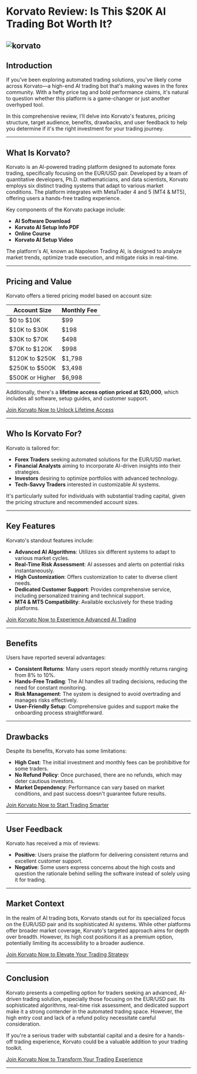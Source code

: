 # Korvato Review: Is This \$20K AI Trading Bot Worth It?
![korvato](https://github.com/user-attachments/assets/feb02733-7220-43a5-8b0a-1a298469a0a3)
---

## Introduction

If you've been exploring automated trading solutions, you've likely come across Korvato—a high-end AI trading bot that's making waves in the forex community. With a hefty price tag and bold performance claims, it's natural to question whether this platform is a game-changer or just another overhyped tool.

In this comprehensive review, I'll delve into Korvato's features, pricing structure, target audience, benefits, drawbacks, and user feedback to help you determine if it's the right investment for your trading journey.

---

## What Is Korvato?

Korvato is an AI-powered trading platform designed to automate forex trading, specifically focusing on the EUR/USD pair. Developed by a team of quantitative developers, Ph.D. mathematicians, and data scientists, Korvato employs six distinct trading systems that adapt to various market conditions. The platform integrates with MetaTrader 4 and 5 (MT4 & MT5), offering users a hands-free trading experience.

Key components of the Korvato package include:

* **AI Software Download**
* **Korvato AI Setup Info PDF**
* **Online Course**
* **Korvato AI Setup Video**

The platform's AI, known as Napoleon Trading AI, is designed to analyze market trends, optimize trade execution, and mitigate risks in real-time.

---

## Pricing and Value

Korvato offers a tiered pricing model based on account size:

| Account Size     | Monthly Fee |
| ---------------- | ----------- |
| \$0 to \$10K     | \$99        |
| \$10K to \$30K   | \$198       |
| \$30K to \$70K   | \$498       |
| \$70K to \$120K  | \$998       |
| \$120K to \$250K | \$1,798     |
| \$250K to \$500K | \$3,498     |
| \$500K or Higher | \$6,998     |

Additionally, there's a **lifetime access option priced at \$20,000**, which includes all software, setup guides, and customer support.

[Join Korvato Now to Unlock Lifetime Access](https://whop.com/korvato-2?a=kelechienwere1234)

---

## Who Is Korvato For?

Korvato is tailored for:

* **Forex Traders** seeking automated solutions for the EUR/USD market.
* **Financial Analysts** aiming to incorporate AI-driven insights into their strategies.
* **Investors** desiring to optimize portfolios with advanced technology.
* **Tech-Savvy Traders** interested in customizable AI systems.

It's particularly suited for individuals with substantial trading capital, given the pricing structure and recommended account sizes.

---

## Key Features

Korvato's standout features include:

* **Advanced AI Algorithms**: Utilizes six different systems to adapt to various market cycles.
* **Real-Time Risk Assessment**: AI assesses and alerts on potential risks instantaneously.
* **High Customization**: Offers customization to cater to diverse client needs.
* **Dedicated Customer Support**: Provides comprehensive service, including personalized training and technical support.
* **MT4 & MT5 Compatibility**: Available exclusively for these trading platforms.

[Join Korvato Now to Experience Advanced AI Trading](https://whop.com/korvato-2?a=kelechienwere1234)

---

## Benefits

Users have reported several advantages:

* **Consistent Returns**: Many users report steady monthly returns ranging from 8% to 10%.
* **Hands-Free Trading**: The AI handles all trading decisions, reducing the need for constant monitoring.
* **Risk Management**: The system is designed to avoid overtrading and manages risks effectively.
* **User-Friendly Setup**: Comprehensive guides and support make the onboarding process straightforward.

---

## Drawbacks

Despite its benefits, Korvato has some limitations:

* **High Cost**: The initial investment and monthly fees can be prohibitive for some traders.
* **No Refund Policy**: Once purchased, there are no refunds, which may deter cautious investors.
* **Market Dependency**: Performance can vary based on market conditions, and past success doesn't guarantee future results.

[Join Korvato Now to Start Trading Smarter](https://whop.com/korvato-2?a=kelechienwere1234)

---

## User Feedback

Korvato has received a mix of reviews:

* **Positive**: Users praise the platform for delivering consistent returns and excellent customer support.
* **Negative**: Some users express concerns about the high costs and question the rationale behind selling the software instead of solely using it for trading.

---

## Market Context

In the realm of AI trading bots, Korvato stands out for its specialized focus on the EUR/USD pair and its sophisticated AI systems. While other platforms offer broader market coverage, Korvato's targeted approach aims for depth over breadth. However, its high cost positions it as a premium option, potentially limiting its accessibility to a broader audience.

[Join Korvato Now to Elevate Your Trading Strategy](https://whop.com/korvato-2?a=kelechienwere1234)

---

## Conclusion

Korvato presents a compelling option for traders seeking an advanced, AI-driven trading solution, especially those focusing on the EUR/USD pair. Its sophisticated algorithms, real-time risk assessment, and dedicated support make it a strong contender in the automated trading space. However, the high entry cost and lack of a refund policy necessitate careful consideration.

If you're a serious trader with substantial capital and a desire for a hands-off trading experience, Korvato could be a valuable addition to your trading toolkit.

[Join Korvato Now to Transform Your Trading Experience](https://whop.com/korvato-2?a=kelechienwere1234)

---
